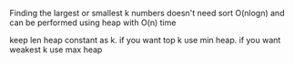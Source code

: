 Finding the largest or smallest k numbers doesn't need sort O(nlogn) and can be performed using heap with O(n) time

keep len heap constant as k. if you want top k use min heap. if you want weakest k use max heap
